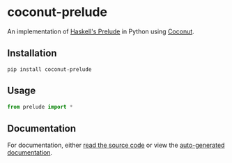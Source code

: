 # coconut-prelude

An implementation of [Haskell's Prelude](https://hackage.haskell.org/package/base-4.10.1.0/docs/Prelude.html) in Python using [Coconut](http://coconut-lang.org/).

## Installation

```
pip install coconut-prelude
```

## Usage

```python
from prelude import *
```

## Documentation

For documentation, either [read the source code](https://github.com/evhub/coconut-prelude/blob/master/prelude-source/main.coco) or view the [auto-generated documentation](https://github.com/evhub/coconut-prelude/blob/master/prelude-source/main.coco).
